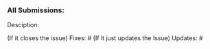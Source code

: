 ### All Submissions:

Desciption:

(If it closes the issue)
Fixes: #
(If it just updates the Issue)
Updates: #


<!--
Thank you for contributing to Redant! 

Contributing Conventions:

1. Include descriptive PR titles with [<component-name>] prepended.
2. Build and test your changes before submitting a PR. 
3. If logging then check the logging.md file in ops/support_ops
4. Remember to check the linting issues beforehand as well to prevent your checks from failing.
5. Remember to sign-off your commits

By following the community's contribution conventions upfront, the review process will 
be accelerated and your PR merged more quickly.
-->
